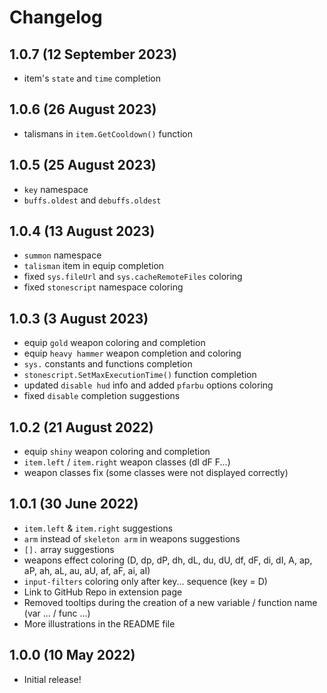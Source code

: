 # Changelog

## 1.0.7 (12 September 2023)
* item's `state` and `time` completion

## 1.0.6 (26 August 2023)
* talismans in `item.GetCooldown()` function

## 1.0.5 (25 August 2023)
* `key` namespace
* `buffs.oldest` and `debuffs.oldest`

## 1.0.4 (13 August 2023)
* `summon` namespace
* `talisman` item in equip completion
* fixed `sys.fileUrl` and `sys.cacheRemoteFiles` coloring
* fixed `stonescript` namespace coloring

## 1.0.3 (3 August 2023)
* equip `gold` weapon coloring and completion
* equip `heavy hammer` weapon completion and coloring
* `sys.` constants and functions completion
* `stonescript.SetMaxExecutionTime()` function completion
* updated `disable hud` info and added `pfarbu` options coloring
* fixed `disable` completion suggestions

## 1.0.2 (21 August 2022)
* equip `shiny` weapon coloring and completion
* `item.left` / `item.right` weapon classes (dI dF F...)
* weapon classes fix (some classes were not displayed correctly)

## 1.0.1 (30 June 2022)
* `item.left` & `item.right` suggestions
* `arm` instead of `skeleton arm` in weapons suggestions
* `[].` array suggestions
* weapons effect coloring (D, dp, dP, dh, dL, du, dU, df, dF, di, dI, A, ap, aP, ah, aL, au, aU, af, aF, ai, aI)
* `input-filters` coloring only after key... sequence (key = D)
* Link to GitHub Repo in extension page
* Removed tooltips during the creation of a new variable / function name (var ... / func ...)
* More illustrations in the README file

## 1.0.0 (10 May 2022)
* Initial release!
